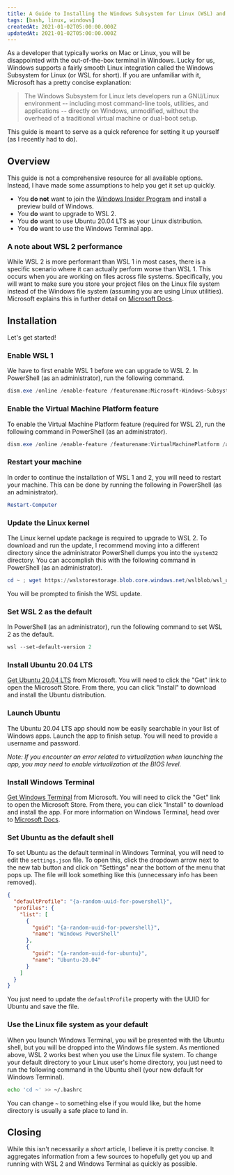 ```yaml
---
title: A Guide to Installing the Windows Subsystem for Linux (WSL) and Windows Terminal
tags: [bash, linux, windows]
createdAt: 2021-01-02T05:00:00.000Z
updatedAt: 2021-01-02T05:00:00.000Z
---
```


As a developer that typically works on Mac or Linux, you will be disappointed with the out-of-the-box terminal in Windows. Lucky for us, Windows supports a fairly smooth Linux integration called the Windows Subsystem for Linux (or WSL for short). If you are unfamiliar with it, Microsoft has a pretty concise explanation:

> The Windows Subsystem for Linux lets developers run a GNU/Linux environment -- including most command-line tools, utilities, and applications -- directly on Windows, unmodified, without the overhead of a traditional virtual machine or dual-boot setup.

This guide is meant to serve as a quick reference for setting it up yourself (as I recently had to do).

<!-- more -->

## Overview

This guide is not a comprehensive resource for all available options. Instead, I have made some assumptions to help you get it set up quickly.

- You **do not** want to join the [Windows Insider Program](https://insider.windows.com/getting-started) and install a preview build of Windows.
- You **do** want to upgrade to WSL 2.
- You **do** want to use Ubuntu 20.04 LTS as your Linux distribution.
- You **do** want to use the Windows Terminal app.

### A note about WSL 2 performance

While WSL 2 is more performant than WSL 1 in most cases, there is a specific scenario where it can actually perform worse than WSL 1. This occurs when you are working on files across file systems. Specifically, you will want to make sure you store your project files on the Linux file system instead of the Windows file system (assuming you are using Linux utilities). Microsoft explains this in further detail on [Microsoft Docs](https://docs.microsoft.com/en-us/windows/wsl/compare-versions).

## Installation

Let's get started!

### Enable WSL 1

We have to first enable WSL 1 before we can upgrade to WSL 2. In PowerShell (as an administrator), run the following command.

```powershell
dism.exe /online /enable-feature /featurename:Microsoft-Windows-Subsystem-Linux /all /norestart
```

### Enable the Virtual Machine Platform feature

To enable the Virtual Machine Platform feature (required for WSL 2), run the following command in PowerShell (as an administrator).

```powershell
dism.exe /online /enable-feature /featurename:VirtualMachinePlatform /all /norestart
```

### Restart your machine

In order to continue the installation of WSL 1 and 2, you will need to restart your machine. This can be done by running the following in PowerShell (as an administrator).

```powershell
Restart-Computer
```

### Update the Linux kernel

The Linux kernel update package is required to upgrade to WSL 2. To download and run the update, I recommend moving into a different directory since the administrator PowerShell dumps you into the `system32` directory. You can accomplish this with the following command in PowerShell (as an administrator).

```powershell
cd ~ ; wget https://wslstorestorage.blob.core.windows.net/wslblob/wsl_update_x64.msi -outfile update.msi ; .\update.msi
```

You will be prompted to finish the WSL update.

### Set WSL 2 as the default

In PowerShell (as an administrator), run the following command to set WSL 2 as the default.

```powershell
wsl --set-default-version 2
```

### Install Ubuntu 20.04 LTS

[Get Ubuntu 20.04 LTS](https://www.microsoft.com/en-us/p/ubuntu-2004-lts/9n6svws3rx71) from Microsoft. You will need to click the "Get" link to open the Microsoft Store. From there, you can click "Install" to download and install the Ubuntu distribution.

### Launch Ubuntu

The Ubuntu 20.04 LTS app should now be easily searchable in your list of Windows apps. Launch the app to finish setup. You will need to provide a username and password.

*Note: If you encounter an error related to virtualization when launching the app, you may need to enable virtualization at the BIOS level.*

### Install Windows Terminal

[Get Windows Terminal](https://aka.ms/terminal) from Microsoft. You will need to click the "Get" link to open the Microsoft Store. From there, you can click "Install" to download and install the app. For more information on Windows Terminal, head over to [Microsoft Docs](https://docs.microsoft.com/en-us/windows/terminal/).

### Set Ubuntu as the default shell

To set Ubuntu as the default terminal in Windows Terminal, you will need to edit the `settings.json` file. To open this, click the dropdown arrow next to the new tab button and click on "Settings" near the bottom of the menu that pops up. The file will look something like this (unnecessary info has been removed).

```json
{
  "defaultProfile": "{a-random-uuid-for-powershell}",
  "profiles": {
    "list": [
      {
        "guid": "{a-random-uuid-for-powershell}",
        "name": "Windows PowerShell"
      },
      {
        "guid": "{a-random-uuid-for-ubuntu}",
        "name": "Ubuntu-20.04"
      }
    ]
  }
}
```

You just need to update the `defaultProfile` property with the UUID for Ubuntu and save the file.

### Use the Linux file system as your default

When you launch Windows Terminal, you _will_ be presented with the Ubuntu shell, but you will be dropped into the Windows file system. As mentioned above, WSL 2 works best when you use the Linux file system. To change your default directory to your Linux user's home directory, you just need to run the following command in the Ubuntu shell (your new default for Windows Terminal).

```bash
echo 'cd ~' >> ~/.bashrc
```

You can change `~` to something else if you would like, but the home directory is usually a safe place to land in.

## Closing

While this isn't necessarily a _short_ article, I believe it is pretty concise. It aggregates information from a few sources to hopefully get you up and running with WSL 2 and Windows Terminal as quickly as possible.

